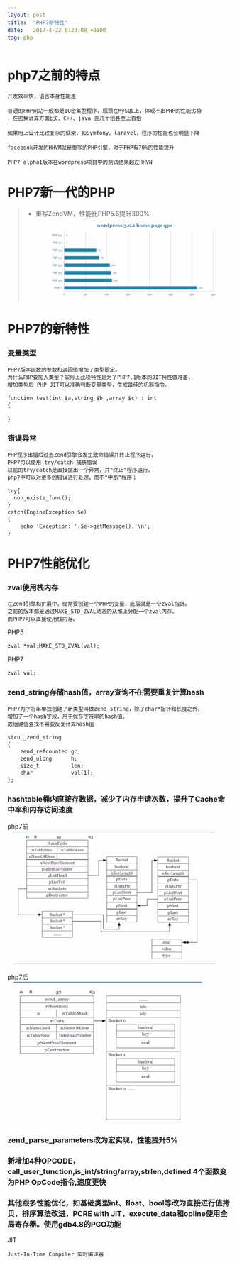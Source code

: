 ```yaml
---
layout: post
title:  "PHP7新特性"
date:   2017-4-22 8:20:08 +0800
tag: php
---
```


# php7之前的特点

    开发效率快，语言本身性能差
    
    普通的PHP网站一般都是IO密集型程序，瓶颈在MySQL上，体现不出PHP的性能劣势
    ，在密集计算方面比C、C++、java 差几十倍甚至上百倍
    
    如果用上设计比较复杂的框架，如Symfony、laravel，程序的性能也会明显下降
    
    facebook开发的HHVM就是重写的PHP引擎，对于PHP有70%的性能提升
    
    PHP7 alpha1版本在wordpress项目中的测试结果超过HHVN


# PHP7新一代的PHP
> * 重写ZendVM，性能比PHP5.6提升300%
![](/images/posts/php/PHP7.png)

# PHP7的新特性

### 变量类型
    
    PHP7版本函数的参数和返回值增加了类型限定。
    为什么PHP要加入类型？实际上此项特性是为了PHP7.1版本的JIT特性做准备，
    增加类型后 PHP JIT可以准确判断变量类型，生成最佳的机器指令。
    
```
function test(int $a,string $b ,array $c) : int
{
    
}
```

### 错误异常
    
    PHP程序出错后过去Zend引擎会发生致命错误并终止程序运行，
    PHP7可以使用 try/catch 捕获错误
    以前的try/catch是直接抛出一个异常，并"终止"程序运行，
    php7中可以对更多的错误进行处理，而不"中断"程序；

```
try{
  non_exists_func();
}
catch(EngineException $e)
{
    echo 'Exception: '.$e->getMessage().'\n';
}
```
  
# PHP7性能优化

### zval使用栈内存

    在Zend引擎和扩展中，经常要创建一个PHP的变量，底层就是一个zval指针。
    之前的版本都是通过MAKE_STD_ZVAL动态的从堆上分配一个zval内存。
    而PHP7可以直接使用栈内存。

PHP5
```
zval *val;MAKE_STD_ZVAL(val);
```
PHP7
```
zval val;
```

### zend_string存储hash值，array查询不在需要重复计算hash

    PHP7为字符串单独创建了新类型叫做zend_string，除了char*指针和长度之外，
    增加了一个hash字段，用于保存字符串的hash值。
    数组键值查找不需要反复计算hash值
```
stru _zend_string
{
    zend_refcounted gc;
    zend_ulong      h;
    size_t          len;
    char            val[1];
};
```

### hashtable桶内直接存数据，减少了内存申请次数，提升了Cache命中率和内存访问速度
php7前
![](/images/posts/php/beforePHP7.png)

php7后
![](/images/posts/php/afterPHP7.png)
 
### zend_parse_parameters改为宏实现，性能提升5%
### 新增加4种OPCODE，call_user_function,is_int/string/array,strlen,defined 4个函数变为PHP OpCode指令,速度更快
### 其他跟多性能优化，如基础类型int、float、bool等改为直接进行值拷贝，排序算法改进，PCRE with JIT，execute_data和opline使用全局寄存器。使用gdb4.8的PGO功能

JIT
    
    Just-In-Time Compiler 实时编译器



